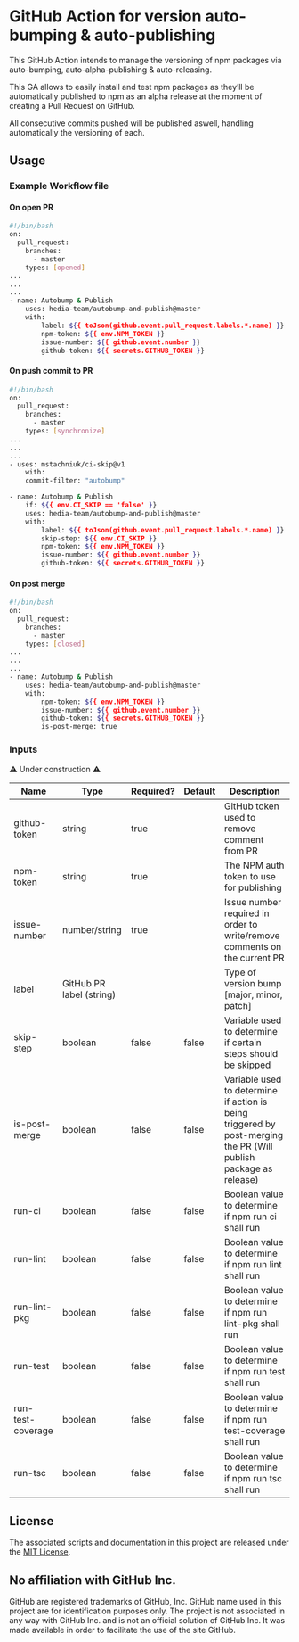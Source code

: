 # GitHub Action for version auto-bumping & auto-publishing

This GitHub Action intends to manage the versioning of npm packages via auto-bumping, auto-alpha-publishing & auto-releasing.

This GA allows to easily install and test npm packages as they’ll be automatically published to npm as an alpha release at the moment of creating a Pull Request on GitHub.

All consecutive commits pushed will be published aswell, handling automatically the versioning of each.

## Usage

### Example Workflow file

#### On open PR

```bash
#!/bin/bash
on:
  pull_request:
    branches:
      - master
    types: [opened]
...
...
...
- name: Autobump & Publish
    uses: hedia-team/autobump-and-publish@master
    with:
        label: ${{ toJson(github.event.pull_request.labels.*.name) }}
        npm-token: ${{ env.NPM_TOKEN }}
        issue-number: ${{ github.event.number }}
        github-token: ${{ secrets.GITHUB_TOKEN }}
```

#### On push commit to PR

```bash
#!/bin/bash
on:
  pull_request:
    branches:
      - master
    types: [synchronize]
...
...
...
- uses: mstachniuk/ci-skip@v1
    with:
    commit-filter: "autobump"

- name: Autobump & Publish
    if: ${{ env.CI_SKIP == 'false' }}
    uses: hedia-team/autobump-and-publish@master
    with:
        label: ${{ toJson(github.event.pull_request.labels.*.name) }}
        skip-step: ${{ env.CI_SKIP }}
        npm-token: ${{ env.NPM_TOKEN }}
        issue-number: ${{ github.event.number }}
        github-token: ${{ secrets.GITHUB_TOKEN }}
```

#### On post merge

```bash
#!/bin/bash
on:
  pull_request:
    branches:
      - master
    types: [closed]
...
...
...
- name: Autobump & Publish
    uses: hedia-team/autobump-and-publish@master
    with:
        npm-token: ${{ env.NPM_TOKEN }}
        issue-number: ${{ github.event.number }}
        github-token: ${{ secrets.GITHUB_TOKEN }}
        is-post-merge: true
```

### Inputs

:warning: Under construction :warning:

| Name              | Type                     | Required? | Default | Description                                                                                                      |
| ----------------- | ------------------------ | --------- | ------- | ---------------------------------------------------------------------------------------------------------------- |
| github-token      | string                   | true      |         | GitHub token used to remove comment from PR                                                                      |
| npm-token         | string                   | true      |         | The NPM auth token to use for publishing                                                                         |
| issue-number      | number/string            | true      |         | Issue number required in order to write/remove comments on the current PR                                        |
| label             | GitHub PR label (string) |           |         | Type of version bump [major, minor, patch]                                                                       |
| skip-step         | boolean                  | false     | false   | Variable used to determine if certain steps should be skipped                                                    |
| is-post-merge     | boolean                  | false     | false   | Variable used to determine if action is being triggered by post-merging the PR (Will publish package as release) |
| run-ci            | boolean                  | false     | false   | Boolean value to determine if npm run ci shall run                                                               |
| run-lint          | boolean                  | false     | false   | Boolean value to determine if npm run lint shall run                                                             |
| run-lint-pkg      | boolean                  | false     | false   | Boolean value to determine if npm run lint-pkg shall run                                                         |
| run-test          | boolean                  | false     | false   | Boolean value to determine if npm run test shall run                                                             |
| run-test-coverage | boolean                  | false     | false   | Boolean value to determine if npm run test-coverage shall run                                                    |
| run-tsc           | boolean                  | false     | false   | Boolean value to determine if npm run tsc shall run                                                              |

## License

The associated scripts and documentation in this project are released under the [MIT License](LICENSE).

## No affiliation with GitHub Inc.

GitHub are registered trademarks of GitHub, Inc. GitHub name used in this project are for identification purposes only. The project is not associated in any way with GitHub Inc. and is not an official solution of GitHub Inc. It was made available in order to facilitate the use of the site GitHub.
